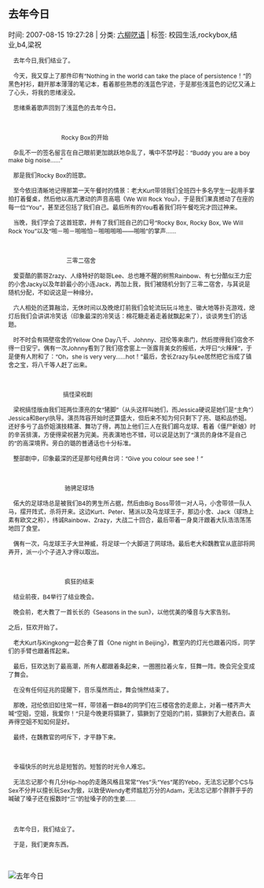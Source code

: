 
<h2>去年今日</h2>

<span class="time SG_txtc">时间: 2007-08-15 19:27:28 | 分类: [六柳呓语](./BlogClass_六柳呓语.md) | 标签: 校园生活,rockybox,结业,b4,梁祝</span>
<!--
<table>
    <tbody>
        <tr>
            <td>时间: 2007-08-15 19:27:28</td>
            <td>分类: [六柳呓语](./BlogClass_六柳呓语.md) </td>
            <td> 标签: 校园生活,rockybox,结业,b4,梁祝 </td>
        </tr>
    </tbody>
</table>
-->
<div class="articalContent" id="sina_keyword_ad_area2">
<bgsound balance="0" loop="infinite" src="http://club.noahedu.com/UploadFile/2007-4/200746982075279.mp3" volume="0"/>
<p><font style="FonT-siZe: 12px"> <wbr/> <wbr/> <wbr/>
去年今日,我们结业了。</font></p>
<p><font style="FonT-siZe: 12px"> <wbr/> <wbr/> <wbr/>
今天，我又穿上了那件印有“Nothing in the world can take the place of
persistence！”的黑色衬衫，翻开那本薄薄的笔记本，看着那些熟悉的浅蓝色字迹，于是那些浅蓝色的记忆又涌上了心头，将我的思绪浸没。</font></p>
<p><font style="FonT-siZe: 12px"> <wbr/> <wbr/> <wbr/>
思绪乘着歌声回到了浅蓝色的去年今日。</font></p>
<p><font style="FonT-siZe: 12px"> <wbr/></font></p>
<p><font style="FonT-siZe: 12px"> <wbr/> <wbr/> <wbr/> <wbr/> <wbr/> <wbr/> <wbr/> <wbr/> <wbr/> <wbr/> <wbr/> <wbr/> <wbr/> <wbr/> <wbr/> <wbr/> <wbr/> <wbr/> <wbr/> <wbr/> <wbr/> <wbr/> <wbr/> <wbr/> <wbr/> <wbr/> <wbr/> <wbr/> <wbr/> <wbr/> <wbr/> <wbr/>
Rocky Box的开始</font></p>
<p><font style="FonT-siZe: 12px"> <wbr/> <wbr/> <wbr/>
杂乱不一的签名留言在自己眼前更加跳跃地杂乱了，嘴中不禁哼起：“Buddy you are a boy make big
noise……”</font></p>
<p><font style="FonT-siZe: 12px"> <wbr/> <wbr/> <wbr/>
那是我们Rocky Box的班歌。</font></p>
<p><font style="FonT-siZe: 12px"> <wbr/> <wbr/> <wbr/>
至今依旧清晰地记得那第一天午餐时的情景：老大Kurt带领我们全班四十多名学生一起用手掌拍打着餐桌，然后他以高亢激动的声音高唱《We
Will Rock
You》，于是我们果真撼动了在座的每一位“You”，甚至还包括了我们自己。最后所有的You看着我们将午餐吃完才回过神来。</font></p>
<p><font style="FonT-siZe: 12px"> <wbr/> <wbr/> <wbr/>
当晚，我们学会了这首班歌，并有了我们班自己的口号“Rocky Box, Rocky Box, We Will Rock
You”以及“啪－啪－啪啪怕－啪啪啪啪――啪啪”的掌声……</font></p>
<p><font style="FonT-siZe: 12px"> <wbr/></font></p>
<p><font style="FonT-siZe: 12px"> <wbr/> <wbr/> <wbr/> <wbr/> <wbr/> <wbr/> <wbr/> <wbr/> <wbr/> <wbr/> <wbr/> <wbr/> <wbr/> <wbr/> <wbr/> <wbr/> <wbr/> <wbr/> <wbr/> <wbr/> <wbr/> <wbr/> <wbr/> <wbr/> <wbr/> <wbr/> <wbr/> <wbr/> <wbr/> <wbr/> <wbr/> <wbr/> <wbr/> <wbr/> <wbr/>三零二宿舍</font></p>
<p><font style="FonT-siZe: 12px"> <wbr/> <wbr/> <wbr/>
爱耍酷的鹏哥Zrazy、人缘特好的聪哥Lee、总也睡不醒的树熊Rainbow、有七分酷似王力宏的小舍Jacky以及年龄最小的小连Jack，再加上我，我们被随机分到了三零二宿舍，与其说是随机分配，不如说这是一种缘分。</font></p>
<p><font style="FonT-siZe: 12px"> <wbr/> <wbr/> <wbr/>
六人相处的还算融洽，无休时间以及晚熄灯前我们会轮流玩玩斗地主、锄大地等扑克游戏，熄灯后我们会讲讲冷笑话（印象最深的冷笑话：棉花糖走着走着就飘起来了），谈谈男生们的话题。</font></p>
<p><font style="FonT-siZe: 12px"> <wbr/> <wbr/> <wbr/>
时不时会有隔壁宿舍的Yellow One
Day八千、Johnny、冠伦等来串门，然后搅得我们宿舍不得一日安宁。偶有一次Johnny看到了我们宿舍窗上一张露背美女的报纸，大呼曰“火辣辣”，于是便有人附和了：“Oh，she
is very very……hot！”最后，舍长Zrazy与Lee居然把它当成了镇舍之宝，将八千等人赶了出来。</font></p>
<p><font style="FonT-siZe: 12px"> <wbr/></font></p>
<p><font style="FonT-siZe: 12px"> <wbr/> <wbr/> <wbr/>
 <wbr/> <wbr/> <wbr/> <wbr/> <wbr/> <wbr/> <wbr/> <wbr/> <wbr/> <wbr/> <wbr/> <wbr/> <wbr/> <wbr/> <wbr/> <wbr/>
 <wbr/> <wbr/> <wbr/> <wbr/> <wbr/> <wbr/> <wbr/> <wbr/> <wbr/> <wbr/> <wbr/> <wbr/> <wbr/> <wbr/>搞怪梁祝剧</font></p>
<p><font style="FonT-siZe: 12px"> <wbr/> <wbr/> <wbr/>
梁祝搞怪版由我们班两位漂亮的女“猪脚”（从头这样叫她们，而Jessica硬说是她们是“主角”）Jessica和Beryl执导。演员阵容开始时还算盛大，但后来不知为何只剩下了亮、璐和品侨姐。还好多亏了品侨姐演技精湛、舞功了得，再加上他们三人在我们踢乌龙球、看着《僵尸新娘》时的辛苦排演，方使得梁祝甚为完美。亮表演地也不错，可以说是达到了“演员的身体不是自己的”的高深境界。旁白的璐的普通话也十分标准。</font></p>
<p><font style="FonT-siZe: 12px"> <wbr/> <wbr/> <wbr/>
整部剧中，印象最深的还是那句经典台词：“Give you colour see see！”</font></p>
<p><font style="FonT-siZe: 12px"> <wbr/></font></p>
<p><font style="FonT-siZe: 12px"> <wbr/> <wbr/>
 <wbr/> <wbr/> <wbr/> <wbr/> <wbr/> <wbr/> <wbr/> <wbr/> <wbr/> <wbr/> <wbr/> <wbr/> <wbr/> <wbr/> <wbr/> <wbr/> <wbr/> <wbr/> <wbr/> <wbr/> <wbr/> <wbr/> <wbr/> <wbr/> <wbr/> <wbr/> <wbr/> <wbr/> <wbr/> <wbr/> <wbr/> <wbr/>
驰骋足球场</font></p>
<p><font style="FonT-siZe: 12px"> <wbr/> <wbr/> <wbr/>
偌大的足球场总是被我们B4的男生所占据，然后由Big
Boss带领一对人马，小舍带领一队人马，摆开阵式，杀将开来。这边Kurt、Peter、猪派以及乌龙球王子，那边小舍、Jack（球场上素有欧文之称），纬诚Rainbow、Zrazy，大战二十回合，最后带着一身臭汗跟着大队浩浩荡荡地回了食堂。</font></p>
<p><font style="FonT-siZe: 12px"> <wbr/> <wbr/> <wbr/>
偶有一次，乌龙球王子大显神威，将足球一个大脚进了网球场。最后老大和魏教官从底部将网弄开，派一小个子进入才得以取出。</font></p>
<p><font style="FonT-siZe: 12px"> <wbr/></font></p>
<p><font style="FonT-siZe: 12px"> <wbr/> <wbr/> <wbr/> <wbr/> <wbr/> <wbr/> <wbr/> <wbr/> <wbr/> <wbr/> <wbr/> <wbr/> <wbr/> <wbr/> <wbr/> <wbr/> <wbr/> <wbr/> <wbr/> <wbr/> <wbr/> <wbr/> <wbr/> <wbr/> <wbr/> <wbr/> <wbr/> <wbr/> <wbr/> <wbr/> <wbr/> <wbr/> <wbr/> <wbr/>
疯狂的结束</font></p>
<p><font style="FonT-siZe: 12px"> <wbr/> <wbr/> <wbr/>
结业前夜，B4举行了结业晚会。</font></p>
<p><font style="FonT-siZe: 12px"> <wbr/> <wbr/> <wbr/>
晚会前，老大教了一首长长的《Seasons in the sun》，以他优美的嗓音与大家告别。</font></p>
<p><font style="FonT-siZe: 12px">之后，狂欢开始了。</font></p>
<p><font style="FonT-siZe: 12px"> <wbr/> <wbr/> <wbr/>
老大Kurt与Kingkong一起合奏了首《One night in
Beijing》，教室内的灯光也跟着闪烁，同学们的手臂也跟着挥起来。</font></p>
<p><font style="FonT-siZe: 12px"> <wbr/> <wbr/> <wbr/>
最后，狂欢达到了最高潮，所有人都跟着条起来，一圈圈拉着火车，狂舞一阵。晚会完全变成了舞会。</font></p>
<p><font style="FonT-siZe: 12px"> <wbr/> <wbr/> <wbr/>
在没有任何征兆的提醒下，音乐戛然而止，舞会悄然结束了。</font></p>
<p><font style="FonT-siZe: 12px"> <wbr/> <wbr/> <wbr/>
那晚，冠伦依旧如往常一样，带领着一群B4的同学们在三楼宿舍的走廊上，对着一楼齐声大喊“空姐，空姐，我爱你！”只是今晚更将猖獗了，猖獗到了空姐的门前，猖獗到了大胆表白。直弄得空姐不知如何是好。</font></p>
<p><font style="FonT-siZe: 12px"> <wbr/> <wbr/> <wbr/>
最终，在魏教官的呵斥下，才平静下来。</font></p>
<p><font style="FonT-siZe: 12px"> <wbr/></font></p>
<p><font style="FonT-siZe: 12px"> <wbr/> <wbr/> <wbr/>
幸福快乐的时光总是短暂的。短暂的时光令人难忘。</font></p>
<p><font style="FonT-siZe: 12px"> <wbr/> <wbr/> <wbr/>
无法忘记那个有几分Hip-hop的走路风格且常常“Yes”头“Yes”尾的Yebo，无法忘记那个CS与Sex不分并以擅长玩Sex为傲，以致使Wendy老师尴尬万分的Adam，无法忘记那个胖胖乎乎的喊破了嗓子还在报数时“三”的扯嗓子的的生姜……</font></p>
<p> <wbr/></p>
<p><font style="FonT-siZe: 12px"> <wbr/> <wbr/> <wbr/>
去年今日，我们结业了。</font></p>
<p><font style="FonT-siZe: 12px"> <wbr/> <wbr/> <wbr/>
于是，我们更奔东西。</font></p>
<p> <wbr/></p>
<p><img alt="去年今日" src="./pic/去年今日.jpeg" title="去年今日"/></p>
<p> <wbr/></p>
<div>
<div> <wbr/></div>
</div>
</div>

